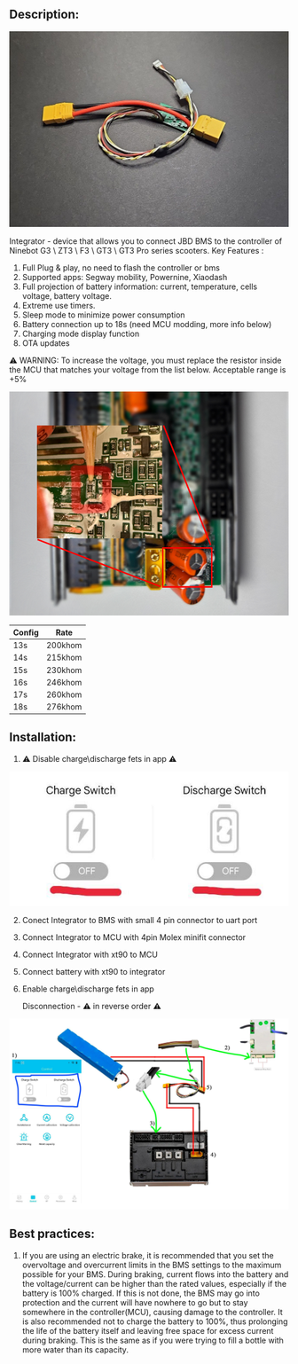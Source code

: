 ## Description:

![Integrator](img/integrator.jpg)

Integrator - device that allows you to connect JBD BMS to the controller of Ninebot G3 \ ZT3 \ F3 \ GT3 \ GT3 Pro series scooters. 
Key Features :
1. Full Plug & play, no need to flash the controller or bms
2. Supported apps:  Segway mobility, Powernine, Xiaodash
3. Full projection of battery information: current, temperature, cells voltage, battery voltage.
4. Extreme use timers.
5. Sleep mode to minimize power consumption
6. Battery connection up to 18s (need MCU modding, more info below)
7. Charging mode display function
8. OTA updates



⚠️ WARNING: To increase the voltage, you must replace the resistor inside the MCU that matches your voltage from the list below. Acceptable range is +5% 


![Placement](img/placement.png)

| Config | Rate    |
| ------ | ------- |
| 13s    | 200khom |
| 14s    | 215khom |
| 15s    | 230khom |
| 16s    | 246khom |
| 17s    | 260khom |
| 18s    | 276khom |


## Installation:

1) ⚠️ Disable charge\discharge fets in app ⚠️

![tutorial](img/jbd_app_fets.jpg)

2) Conect Integrator to BMS with small 4 pin connector to uart port
3) Connect Integrator to MCU with 4pin Molex minifit connector
4) Connect Integrator with xt90 to MCU
5) Connect battery with xt90 to integrator
6) Enable charge\discharge fets in app
 
    Disconnection - ⚠️ in reverse order ⚠️

![tutorial](img/install_tutorial.jpg)

## Best practices:

1) If you are using an electric brake, it is recommended that you set the overvoltage and overcurrent limits in the BMS settings to the maximum possible for your BMS. During braking, current flows into the battery and the voltage/current can be higher than the rated values, especially if the battery is 100% charged. If this is not done, the BMS may go into protection and the current will have nowhere to go but to stay somewhere in the controller(MCU), causing damage to the controller. It is also recommended not to charge the battery to 100%, thus prolonging the life of the battery itself and leaving free space for excess current during braking. This is the same as if you were trying to fill a bottle with more water than its capacity.